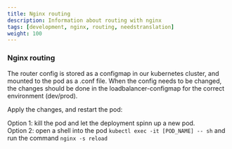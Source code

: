 ```yaml
---
title: Nginx routing
description: Information about routing with nginx
tags: [development, nginx, routing, needstranslation]
weight: 100
---
```


### Nginx routing

The router config is stored as a configmap in our kubernetes cluster, and mounted to the pod as a .conf file.
When the config needs to be changed, the changes should be done in the loadbalancer-configmap for the correct environment (dev/prod).

Apply the changes, and restart the pod:

Option 1: kill the pod and let the deployment spinn up a new pod.  
Option 2: open a shell into the pod `kubectl exec -it [POD_NAME] -- sh` and run the command `nginx -s reload`
